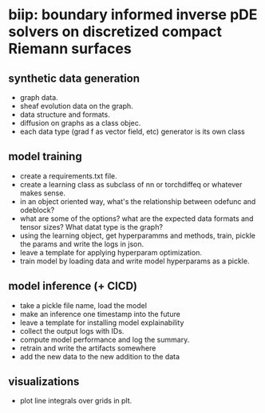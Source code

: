 # biip: boundary informed inverse pDE solvers on discretized compact Riemann surfaces

## synthetic data generation

- graph data.
- sheaf evolution data on the graph.
- data structure and formats.
- diffusion on graphs as a class objec. 
- each data type (grad f as vector field, etc) generator is its own class


## model training 

- create a requirements.txt file.
- create a learning class as subclass of nn or torchdiffeq or whatever makes sense.
- in an object oriented way, what's the relationship between odefunc and odeblock?
- what are some of the options? what are the expected data formats and tensor sizes? What datat type is the graph?
- using the learning object, get hyperparamms and methods, train, pickle the params and write the logs in json. 
- leave a template for applying hyperparam optimization. 
- train model by loading data and write model hyperparams as a pickle. 

## model inference (+ CICD)

- take a pickle file name, load the model
- make an inference one timestamp into the future
- leave a template for installing model explainability
- collect the output logs with IDs.
- compute model performance and log the summary.
- retrain and write the artifacts somewhere
- add the new data to the new addition to the data

## visualizations

- plot line integrals over grids in plt.
